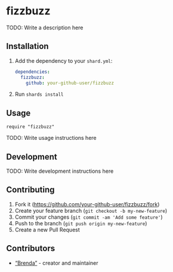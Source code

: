 # fizzbuzz

TODO: Write a description here

## Installation

1. Add the dependency to your `shard.yml`:

   ```yaml
   dependencies:
     fizzbuzz:
       github: your-github-user/fizzbuzz
   ```

2. Run `shards install`

## Usage

```crystal
require "fizzbuzz"
```

TODO: Write usage instructions here

## Development

TODO: Write development instructions here

## Contributing

1. Fork it (<https://github.com/your-github-user/fizzbuzz/fork>)
2. Create your feature branch (`git checkout -b my-new-feature`)
3. Commit your changes (`git commit -am 'Add some feature'`)
4. Push to the branch (`git push origin my-new-feature`)
5. Create a new Pull Request

## Contributors

- [“Brenda”](https://github.com/your-github-user) - creator and maintainer
